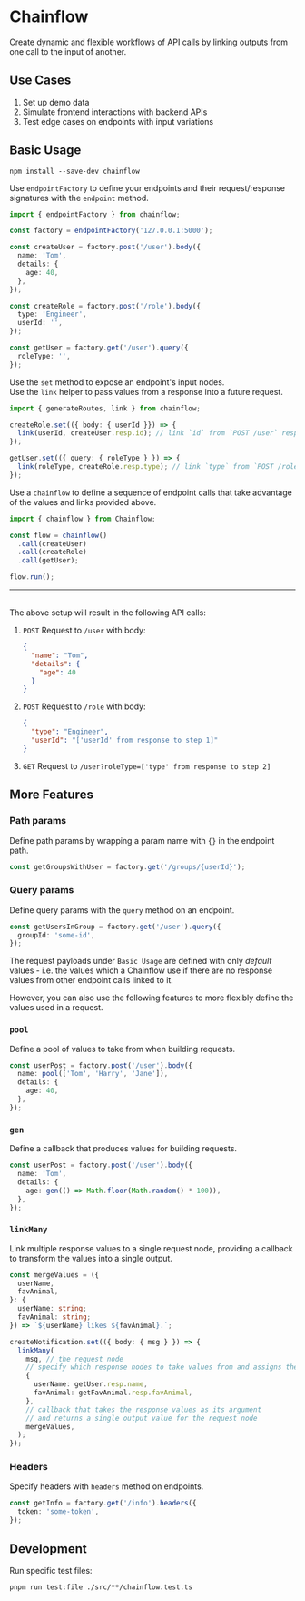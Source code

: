 # Chainflow

Create dynamic and flexible workflows of API calls by linking outputs from one call to the input of another.

## Use Cases

1. Set up demo data
2. Simulate frontend interactions with backend APIs
3. Test edge cases on endpoints with input variations

## Basic Usage

```console
npm install --save-dev chainflow
```

Use `endpointFactory` to define your endpoints and their request/response signatures with the `endpoint` method.

```typescript
import { endpointFactory } from chainflow;

const factory = endpointFactory('127.0.0.1:5000');

const createUser = factory.post('/user').body({
  name: 'Tom',
  details: {
    age: 40,
  },
});

const createRole = factory.post('/role').body({
  type: 'Engineer',
  userId: '',
});

const getUser = factory.get('/user').query({
  roleType: '',
});
```

Use the `set` method to expose an endpoint's input nodes.  
Use the `link` helper to pass values from a response into a future request.

```typescript
import { generateRoutes, link } from chainflow;

createRole.set(({ body: { userId }}) => {
  link(userId, createUser.resp.id); // link `id` from `POST /user` response to `userId`
});

getUser.set(({ query: { roleType } }) => {
  link(roleType, createRole.resp.type); // link `type` from `POST /role` response to `roleType`
});
```

Use a `chainflow` to define a sequence of endpoint calls that take advantage of the values and links provided above.

```typescript
import { chainflow } from Chainflow;

const flow = chainflow()
  .call(createUser)
  .call(createRole)
  .call(getUser);

flow.run();
```

---

\
The above setup will result in the following API calls:

1. `POST` Request to `/user` with body:

   ```json
   {
     "name": "Tom",
     "details": {
       "age": 40
     }
   }
   ```

2. `POST` Request to `/role` with body:

   ```json
   {
     "type": "Engineer",
     "userId": "['userId' from response to step 1]"
   }
   ```

3. `GET` Request to `/user?roleType=['type' from response to step 2]`

## More Features

### Path params

Define path params by wrapping a param name with `{}` in the endpoint path.

```typescript
const getGroupsWithUser = factory.get('/groups/{userId}');
```

### Query params

Define query params with the `query` method on an endpoint.

```typescript
const getUsersInGroup = factory.get('/user').query({
  groupId: 'some-id',
});
```

The request payloads under `Basic Usage` are defined with only _default_ values - i.e. the values which a Chainflow use if there are no response values from other endpoint calls linked to it.

However, you can also use the following features to more flexibly define the values used in a request.

### `pool`

Define a pool of values to take from when building requests.

```typescript
const userPost = factory.post('/user').body({
  name: pool(['Tom', 'Harry', 'Jane']),
  details: {
    age: 40,
  },
});
```

### `gen`

Define a callback that produces values for building requests.

```typescript
const userPost = factory.post('/user').body({
  name: 'Tom',
  details: {
    age: gen(() => Math.floor(Math.random() * 100)),
  },
});
```

### `linkMany`

Link multiple response values to a single request node, providing a callback to transform the values into a single output.

```typescript
const mergeValues = ({
  userName,
  favAnimal,
}: {
  userName: string;
  favAnimal: string;
}) => `${userName} likes ${favAnimal}.`;

createNotification.set(({ body: { msg } }) => {
  linkMany(
    msg, // the request node
    // specify which response nodes to take values from and assigns them to a key
    {
      userName: getUser.resp.name,
      favAnimal: getFavAnimal.resp.favAnimal,
    },
    // callback that takes the response values as its argument
    // and returns a single output value for the request node
    mergeValues, 
  );
});
```

### Headers

Specify headers with `headers` method on endpoints.

```typescript
const getInfo = factory.get('/info').headers({
  token: 'some-token',
});

```

## Development

Run specific test files:

`pnpm run test:file ./src/**/chainflow.test.ts`
